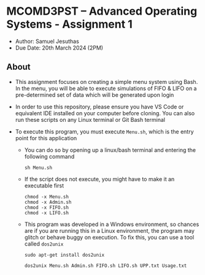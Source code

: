 # MCOMD3PST – Advanced Operating Systems - Assignment 1

- Author: Samuel Jesuthas
- Due Date: 20th March 2024 (2PM)

## About

- This assignment focuses on creating a simple menu system using Bash. In the menu, you will be able to execute simulations of FIFO & LIFO on a pre-determined set of data which will be generated upon login

- In order to use this repository, please ensure you have VS Code or equivalent IDE installed on your computer before cloning. You can also run these scripts on any Linux terminal or Git Bash terminal

- To execute this program, you must execute `Menu.sh`, which is the entry point for this application
    - You can do so by opening up a linux/bash terminal and entering the following command

        ```
        sh Menu.sh
        ```
    - If the script does not execute, you might have to make it an executable first

        ```
        chmod -x Menu.sh
        chmod -x Admin.sh
        chmod -x FIFO.sh
        chmod -x LIFO.sh
        ```
    - This program was developed in a Windows environment, so chances are if you are running this in a Linux environment, the program may glitch or behave buggy on execution. To fix this, you can use a tool called `dos2unix`

        ```
        sudo apt-get install dos2unix

        dos2unix Menu.sh Admin.sh FIFO.sh LIFO.sh UPP.txt Usage.txt
        ```

